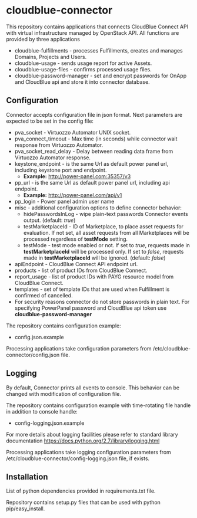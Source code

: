<!--
# ******************************************************************************
# Copyright (c) 2020-2023, Virtuozzo International GmbH.
# This source code is distributed under MIT software license.
# ******************************************************************************
-->

# cloudblue-connector
This repository contains applications that connects CloudBlue Connect API with virtual infrastructure managed by OpenStack API. All functions are provided by three applications
 - cloudblue-fulfillments - processes Fulfillments, creates and manages Domains, Projects and Users.
 - cloudblue-usage - sends usage report for active Assets.
 - cloudblue-usage-files - confirms processed usage files.
 - cloudblue-password-manager - set and encrypt passwords for OnApp and CloudBlue api and store it into connector database.

## Configuration
Connector accepts configuration file in json format. Next parameters are expected to be set in the config file:
 - pva_socket - Virtuozzo Automator UNIX socket.
 - pva_connect_timeout - Max time (in seconds) while connector wait response from Virtuozzo Automator.
 - pva_socket_read_delay - Delay between reading data frame from Virtuozzo Automator response.
 - keystone_endpoint - is the same Url as default power panel url, including keystone port and endpoint.
   - **Example:** http://power-panel.com:35357/v3
 - pp_url - is the same Url as default power panel url, including api endpoint.
   - **Example:** http://power-panel.com/api/v1
 - pp_login - Power panel admin user name
 - misc - additional configuration options to define connector behavior:
   - hidePasswordsInLog - wipe plain-text passwords Connector events output.
     (default: _true_)
   - testMarketplaceId - ID of Marketplace, to place asset requests for evaluation. If not set, all asset requests from all Marketplaces will be processed regardless of **testMode** setting.   
   - testMode - test mode enabled or not.
     If set to _true_, requests made in **testMarketplaceId** will be processed only.
     If set to _false_, requests made in **testMarketplaceId** will be ignored.
     (default: _false_)
 - apiEndpoint - CloudBlue Connect API endpoint url.
 - products - list of product IDs from CloudBlue Connect.
 - report_usage - list of product IDs with PAYG resource model from CloudBlue Connect.
 - templates - set of template IDs that are used when Fulfillment is confirmed of cancelled.
 - For security reasons connector do not store passwords in plain text. For specifying PowerPanel password and CloudBlue api token use **cloudblue-password-manager**
 
The repository contains configuration example:
 - config.json.example

Processing applications take configuration parameters from /etc/cloudblue-connector/config.json file.

## Logging
By default, Connector prints all events to console. This behavior can be changed with modification of configuration file.

The repository contains configuration example with time-rotating file handle in addition to console handle:
 - config-logging.json.example

For more details about logging facilities please refer to standard library documentation https://docs.python.org/2.7/library/logging.html

Processing applications take logging configuration parameters from /etc/cloudblue-connector/config-logging.json file, if exists.

## Installation
List of python dependencies provided in requirements.txt file.

Repository contains setup.py files that can be used with python pip/easy_install.
